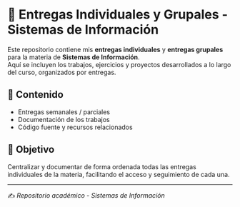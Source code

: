 # 📂 Entregas Individuales y Grupales - Sistemas de Información

Este repositorio contiene mis **entregas individuales** y **entregas grupales** para la materia de **Sistemas de Información**.  
Aquí se incluyen los trabajos, ejercicios y proyectos desarrollados a lo largo del curso, organizados por entregas.

## 📌 Contenido
- Entregas semanales / parciales
- Documentación de los trabajos
- Código fuente y recursos relacionados

## 🎯 Objetivo
Centralizar y documentar de forma ordenada todas las entregas individuales de la materia, facilitando el acceso y seguimiento de cada una.

---
✍️ *Repositorio académico - Sistemas de Información*
